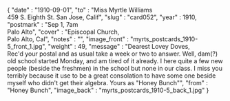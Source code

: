{
  "date" : "1910-09-01",
  "to" : "Miss Myrtle Williams<br> 459 S. Eighth St. San Jose, Calif",
  "slug" : "card052",
  "year" : 1910,
  "postmark" : "Sep 1, 7am<br>Palo Alto",
  "cover" : "Episcopal Church,<br>Palo Alto, Cal",
  "notes" : "",
  "image_front" : "myrts_postcards_1910-5_front_1.jpg",
  "weight" : 49,
  "message" : "Dearest Lovey Doves,<br>Rec'd your postal and as usual take a week or two to answer. Well, dam(?) old school started Monday, and am tired of it already. I here quite a few new people (beside the freshmen) in the school but none in our class. I miss you terribly because it use to be a great consolation to have some one beside myself who didn't get their algebra. Yours as \"Honey Bunch\"",
  "from" : "Honey Bunch",
  "image_back" : "myrts_postcards_1910-5_back_1.jpg"
}

